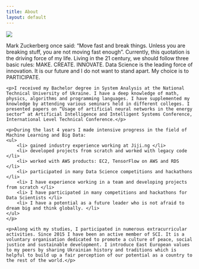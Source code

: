 ```yaml
---
title: About
layout: default
---
```


<div class="row content-row">
<div class="col-12 col-sm-4">
    <img src="{{ site.baseurl }}/images/bio.jpg">
</div>
<div class="col-12 col-sm-8">
    <p>Mark Zuckerberg once said: “Move fast and break things. Unless you are breaking stuff, you are not moving fast enough”. Currently, this quotation is the driving force of my life. Living in the 21 century, we should follow three basic rules: MAKE. CREATE. INNOVATE. Data Science is the leading force of innovation. It is our future and I do not want to stand apart. My choice is to PARTICIPATE.</p>

    <p>I received my Bachelor degree in System Analysis at the National Technical University of Ukraine. I have a deep knowledge of math, physics, algorithms and programming languages. I have supplemented my knowledge by attending various seminars held in different colleges. I presented papers on “Usage of artificial neural networks in the energy sector” at Artificial Intelligence and Intelligent Systems Conference, International Level Technical Conference.</p>

    <p>During the last 4 years I made intensive progress in the field of Machine Learning and Big Data:
	<ul>
		<li> gained industry experience working at Jiji.ng </li> 
		<li> developed projects from scratch and worked with legacy code </li>
		<li> worked with AWS products: EC2, TensorFlow on AWS and RDS    </li>
		<li> participated in many Data Science competitions and hackathons </li>
		<li> I have experience working in a team and developing projects from scratch </li>
		<li> I have participated in many competitions and hackathons for Data Scientists </li>
		<li> I have a potential as a future leader who is not afraid to dream big and think globally. </li>
	</ul>
	</p>

    <p>Along with my studies, I participated in numerous extracurricular activities. Since 2015 I have been an active member of SCI. It is a voluntary organisation dedicated to promote a culture of peace, social justice and sustainable development. I introduce East European values to my peers by sharing Ukrainian history and traditions which is helpful to build up a fair perception of our potential as a country to the rest of the world.</p>

</div>
</div>